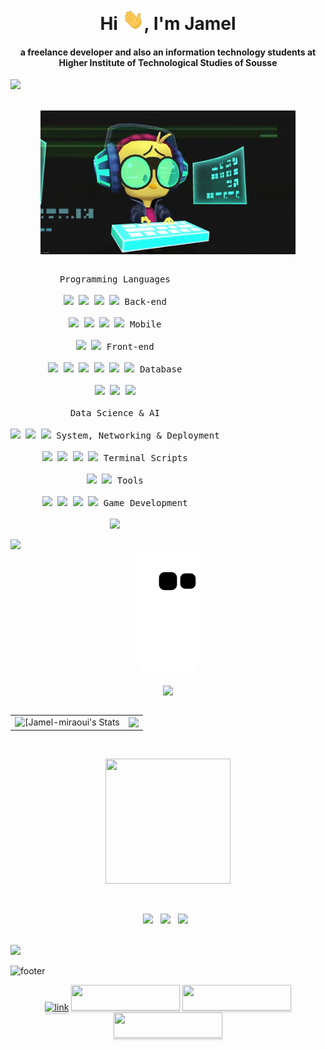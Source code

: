 <div align="center">
<h1 align="center">Hi <img width="35" src="https://github.com/1999AZZAR/1999AZZAR/blob/main/resources/img/waving.gif">, I'm Jamel</h1>
<h4 align="center">a freelance developer and also an information technology students at Higher Institute of Technological Studies of Sousse </h4> 
</div>

<div style="border-radius: 10px;">
  <img src="https://user-images.githubusercontent.com/73097560/115834477-dbab4500-a447-11eb-908a-139a6edaec5c.gif"> 
</div>
<br>
<p align="center" >
  <img src="https://github.com/Jamel-miraoui/Jamel-miraoui/blob/main/resource/giphy.gif" height="230" />
</p>

<p style="display: inline-block;" align="center">
  <kbd>
    <kbd>Programming Languages</kbd>
    <br>
    <br>
    <img width="30px" src="https://cdn.jsdelivr.net/gh/devicons/devicon/icons/python/python-plain.svg" /> 
    <img width="30px" src="https://cdn.jsdelivr.net/gh/devicons/devicon/icons/csharp/csharp-plain.svg" /> 
    <img width="30px" src="https://cdn.jsdelivr.net/gh/devicons/devicon/icons/java/java-plain.svg" /> 
    <img width="30px" src="https://cdn.jsdelivr.net/gh/devicons/devicon/icons/c/c-plain.svg" /> 
  </kbd>
  <kbd>
    <kbd>Back-end</kbd>
    <br>
    <br>
    <img width="30px" src="https://cdn.jsdelivr.net/gh/devicons/devicon/icons/dotnetcore/dotnetcore-original.svg" />
    <img width="30px" src="https://cdn.jsdelivr.net/gh/devicons/devicon/icons/dot-net/dot-net-original.svg" />
    <img width="30px" src="https://cdn.jsdelivr.net/gh/devicons/devicon/icons/flask/flask-original-wordmark.svg" />
    <img width="30px" src="https://cdn.jsdelivr.net/gh/devicons/devicon/icons/sqlalchemy/sqlalchemy-plain.svg" />
  </kbd>
   <kbd>
    <kbd>Mobile</kbd>
    <br>
    <br>
    <img width="30px" src="https://cdn.jsdelivr.net/gh/devicons/devicon/icons/dart/dart-original.svg" />
    <img width="30px" src="https://cdn.jsdelivr.net/gh/devicons/devicon/icons/flutter/flutter-plain.svg" />
  </kbd>
  <kbd>
    <kbd>Front-end</kbd>
    <br>
    <br>
    <img width="30px" src="https://cdn.jsdelivr.net/gh/devicons/devicon/icons/html5/html5-original.svg" /> 
    <img width="30px" src="https://cdn.jsdelivr.net/gh/devicons/devicon/icons/css3/css3-plain.svg" /> 
    <img width="30px" src="https://cdn.jsdelivr.net/gh/devicons/devicon/icons/bootstrap/bootstrap-plain.svg" /> 
    <img width="30px" src="https://cdn.jsdelivr.net/gh/devicons/devicon/icons/angularjs/angularjs-plain.svg" />
    <img width="30px" src="https://cdn.jsdelivr.net/gh/devicons/devicon/icons/javascript/javascript-original.svg" />
    <img width="30px" src="https://cdn.jsdelivr.net/gh/devicons/devicon/icons/jquery/jquery-plain.svg" />
  </kbd>
  <kbd>
    <kbd>Database</kbd>
    <br>
    <br>
    <img width="30px" src="https://cdn.jsdelivr.net/gh/devicons/devicon/icons/mysql/mysql-plain.svg" />
    <img width="30px" src="https://cdn.jsdelivr.net/gh/devicons/devicon/icons/microsoftsqlserver/microsoftsqlserver-plain.svg" />
    <img width="30px" src="https://cdn.jsdelivr.net/gh/devicons/devicon/icons/mongodb/mongodb-plain.svg" />
  </kbd>
  <br>
  <br>
  <kbd>
    <kbd>Data Science & AI</kbd>
    <br>
    <br>
    <img width="30px" src="https://cdn.jsdelivr.net/gh/devicons/devicon/icons/tensorflow/tensorflow-original.svg" />
    <img width="30px" src="https://cdn.jsdelivr.net/gh/devicons/devicon/icons/numpy/numpy-original.svg" />
    <img width="30px" src="https://cdn.jsdelivr.net/gh/devicons/devicon/icons/pandas/pandas-original.svg" />
  </kbd>
 
  <kbd>
    <kbd>System, Networking & Deployment</kbd>
    <br>
    <br>
    <img width="30px" src="https://cdn.jsdelivr.net/gh/devicons/devicon/icons/heroku/heroku-plain.svg" />
    <img width="30px" src="https://cdn.jsdelivr.net/gh/devicons/devicon/icons/azure/azure-plain.svg" />
    <img width="30px" src="https://cdn.jsdelivr.net/gh/devicons/devicon/icons/git/git-plain.svg" />
    <img width="30px" src="https://cdn.jsdelivr.net/gh/devicons/devicon/icons/docker/docker-plain.svg" />
  </kbd>
  <kbd>
    <kbd>Terminal Scripts</kbd>
    <br>
    <br>
    <img width="30px" src="https://cdn.jsdelivr.net/gh/devicons/devicon/icons/bash/bash-original.svg" />
    <img width="30px" src="https://cdn.jsdelivr.net/gh/devicons/devicon/icons/vim/vim-original.svg" />
  </kbd>
  <kbd>
    <kbd>Tools</kbd>
    <br>
    <br>
    <img width="30px" src="https://cdn.jsdelivr.net/gh/devicons/devicon/icons/vscode/vscode-original.svg" />
    <img width="30px" src="https://cdn.jsdelivr.net/gh/devicons/devicon/icons/jupyter/jupyter-original.svg" />
    <img width="30px" src="https://cdn.jsdelivr.net/gh/devicons/devicon/icons/pycharm/pycharm-original.svg" />
    <img width="30px" src="https://cdn.jsdelivr.net/gh/devicons/devicon/icons/visualstudio/visualstudio-plain.svg" />
  </kbd>
   <kbd>
    <kbd>Game Development</kbd>
    <br>
    <br>
    <img width="30px" src="https://cdn.jsdelivr.net/gh/devicons/devicon/icons/unity/unity-original.svg" />
  </kbd>
</p>
<br>

<img src="https://user-images.githubusercontent.com/73097560/115834477-dbab4500-a447-11eb-908a-139a6edaec5c.gif"> 


<div align="center">
  <img  src="https://github.com/Jamel-miraoui/Jamel-miraoui/blob/output/github-contribution-grid-snake.svg"
       alt="snake" />
</div>

<br> 

<div align="center">
  <img align="center" src="https://github-readme-stats.vercel.app/api/top-langs/?username=Jamel-miraoui&theme=tokyonight&show_icons=true&hide_border=false&layout=compact"" /> <br> <br>
  <table style="border: none; border-collapse: collapse;" align="center">
    <tr>
      <td>
        <img title="" alt="[Jamel-miraoui's Stats" src="https://github-readme-stats.vercel.app/api?username=Jamel-miraoui&theme=tokyonight&show_icons=true&hide_border=true&count_private=true" />
      </td>
      <td>
        <img align="center" src="https://github-readme-streak-stats.herokuapp.com/?user=Jamel-miraoui&theme=tokyonight&hide_border=true" />
      </td>
    </tr>
  </table>
</div>


<br>
<p align='center'>
<img src="https://media.giphy.com/media/WFZvB7VIXBgiz3oDXE/giphy.gif" width="200" height="200" frameBorder="0" class="giphy-embed" allowFullScreen></img></p>
<br>
<p align='center'>
<img src="https://img.shields.io/badge/Kali-268BEE?style=for-the-badge&logo=kalilinux&logoColor=white">&nbsp;&nbsp;
<img src="https://img.shields.io/badge/Ubuntu-E95420?style=for-the-badge&logo=ubuntu&logoColor=white">&nbsp;&nbsp;
<img src="https://img.shields.io/badge/Windows-0078D6?style=for-the-badge&logo=windows&logoColor=white">&nbsp;&nbsp;
</p>
<br>


<img src="https://user-images.githubusercontent.com/73097560/115834477-dbab4500-a447-11eb-908a-139a6edaec5c.gif">

![footer](https://github.com/JayantGoel001/JayantGoel001/blob/master/WEBP/footer.webp)
<p align="center">
  <a href="https://www.linkedin.com/in/jamel-miraoui-10200923a" title="linkedin"><img alt="link" src="https://img.shields.io/badge/LinkedIn-0077B5?style=for-the-badge&logo=linkedin&logoColor=white" style="height: 41px !important;width: 174px !important;box-shadow: 0px 3px 2px 0px rgba(190, 190, 190, 0.5) !important;-webkit-box-shadow: 0px 3px 2px 0px rgba(190, 190, 190, 0.5) !important;"></a>
  <a href="https://github.com/Jamel-miraoui?tab=repositories" title="github"><img alt="" src="https://img.shields.io/badge/GitHub-100000?style=for-the-badge&logo=github&logoColor=white" style="height: 41px !important;width: 174px !important;box-shadow: 0px 3px 2px 0px rgba(190, 190, 190, 0.5) !important;-webkit-box-shadow: 0px 3px 2px 0px rgba(190, 190, 190, 0.5) !important;"></a>
  <a href="https://www.facebook.com/jamel.miraoui.56/" title="license"><img alt="" src="https://img.shields.io/badge/Facebook-1877F2?style=for-the-badge&logo=facebook&logoColor=white" style="height: 41px !important;width: 174px !important;box-shadow: 0px 3px 2px 0px rgba(190, 190, 190, 0.5) !important;-webkit-box-shadow: 0px 3px 2px 0px rgba(190, 190, 190, 0.5) !important;"></a>
  <a href="https://www.instagram.com/jamel.miraoui" title="license"><img alt="" src="https://img.shields.io/badge/Instagram-E4405F?style=for-the-badge&logo=instagram&logoColor=white" style="height: 41px !important;width: 174px !important;box-shadow: 0px 3px 2px 0px rgba(190, 190, 190, 0.5) !important;-webkit-box-shadow: 0px 3px 2px 0px rgba(190, 190, 190, 0.5) !important;"></a>
</p>
  
<!--
**Jamel-miraoui/Jamel-miraoui** is a ✨ _special_ ✨ repository because its `README.md` (this file) appears on your GitHub profile.

Here are some ideas to get you started:

- 🔭 I’m currently working on ...
- 🌱 I’m currently learning ...
- 👯 I’m looking to collaborate on ...
- 🤔 I’m looking for help with ...
- 💬 Ask me about ...
- 📫 How to reach me: ...
- 😄 Pronouns: ...
- ⚡ Fun fact: ...
-->
